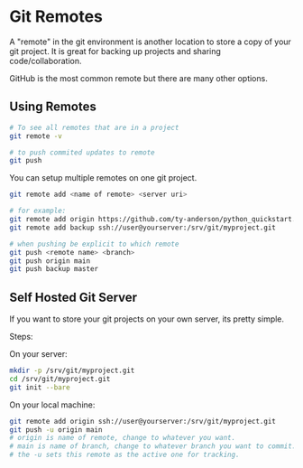 # Git Remotes

A "remote" in the git environment is another location to 
store a copy of your git project. It is great for backing up projects
and sharing code/collaboration.

GitHub is the most common remote but there are many other options.

## Using Remotes

```bash
# To see all remotes that are in a project
git remote -v

# to push commited updates to remote
git push
```

You can setup multiple remotes on one git project.

```bash
git remote add <name of remote> <server uri>

# for example:
git remote add origin https://github.com/ty-anderson/python_quickstart.git
git remote add backup ssh://user@yourserver:/srv/git/myproject.git

# when pushing be explicit to which remote
git push <remote name> <branch>
git push origin main
git push backup master
```

## Self Hosted Git Server

If you want to store your git projects on your own server, its pretty simple.

Steps:

On your server:
```bash
mkdir -p /srv/git/myproject.git
cd /srv/git/myproject.git
git init --bare
```

On your local machine:
```bash
git remote add origin ssh://user@yourserver:/srv/git/myproject.git
git push -u origin main
# origin is name of remote, change to whatever you want. 
# main is name of branch, change to whatever branch you want to commit.
# the -u sets this remote as the active one for tracking. 
```

